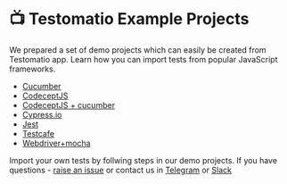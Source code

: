 # 📺 Testomatio Example Projects 

We prepared a set of demo projects which can easily be created from Testomatio app. 
Learn how you can import tests from popular JavaScript frameworks.

* [Cucumber](https://github.com/testomatio/examples/tree/master/cucumber)
* [CodeceptJS](https://github.com/testomatio/examples/tree/master/codeceptJS)
* [CodeceptJS + cucumber](https://github.com/testomatio/examples/tree/master/codeceptjs-cucumber)
* [Cypress.io](https://github.com/testomatio/examples/tree/master/cypress)
* [Jest](https://github.com/testomatio/examples/tree/master/jest)
* [Testcafe](https://github.com/testomatio/examples/tree/master/testcafe)
* [Webdriver+mocha](https://github.com/testomatio/examples/tree/master/webdriver-mocha)

Import your own tests by follwing steps in our demo projects.
If you have questions - [raise an issue](https://github.com/testomatio/app/issues) or contact us in [Telegram](https://t.me/testomatio_chat) or [Slack](https://testomatio.herokuapp.com/)
